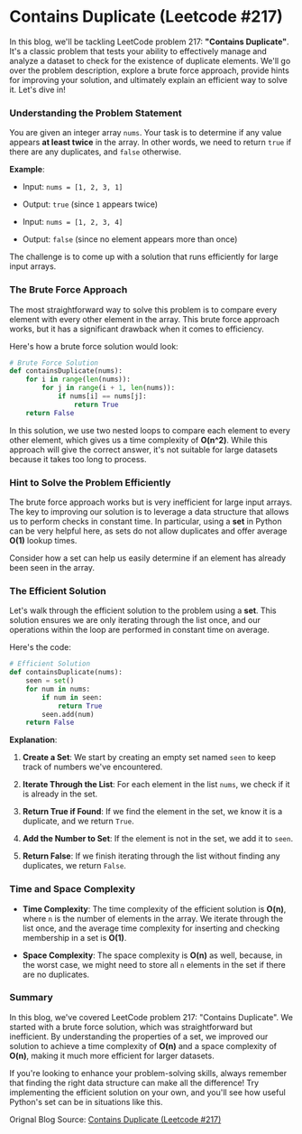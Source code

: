 # Contains Duplicate (Leetcode #217)

In this blog, we'll be tackling LeetCode problem 217: **"Contains Duplicate"**. It's a classic problem that tests your ability to effectively manage and analyze a dataset to check for the existence of duplicate elements. We'll go over the problem description, explore a brute force approach, provide hints for improving your solution, and ultimately explain an efficient way to solve it. Let's dive in!

### Understanding the Problem Statement

You are given an integer array `nums`. Your task is to determine if any value appears **at least twice** in the array. In other words, we need to return `true` if there are any duplicates, and `false` otherwise.

**Example**:

* Input: `nums = [1, 2, 3, 1]`
    
* Output: `true` (since `1` appears twice)
    
* Input: `nums = [1, 2, 3, 4]`
    
* Output: `false` (since no element appears more than once)
    

The challenge is to come up with a solution that runs efficiently for large input arrays.

### The Brute Force Approach

The most straightforward way to solve this problem is to compare every element with every other element in the array. This brute force approach works, but it has a significant drawback when it comes to efficiency.

Here's how a brute force solution would look:

```python
# Brute Force Solution
def containsDuplicate(nums):
    for i in range(len(nums)):
        for j in range(i + 1, len(nums)):
            if nums[i] == nums[j]:
                return True
    return False
```

In this solution, we use two nested loops to compare each element to every other element, which gives us a time complexity of **O(n^2)**. While this approach will give the correct answer, it's not suitable for large datasets because it takes too long to process.

### Hint to Solve the Problem Efficiently

The brute force approach works but is very inefficient for large input arrays. The key to improving our solution is to leverage a data structure that allows us to perform checks in constant time. In particular, using a **set** in Python can be very helpful here, as sets do not allow duplicates and offer average **O(1)** lookup times.

Consider how a set can help us easily determine if an element has already been seen in the array.

### The Efficient Solution

Let's walk through the efficient solution to the problem using a **set**. This solution ensures we are only iterating through the list once, and our operations within the loop are performed in constant time on average.

Here's the code:

```python
# Efficient Solution
def containsDuplicate(nums):
    seen = set()
    for num in nums:
        if num in seen:
            return True
        seen.add(num)
    return False
```

**Explanation**:

1. **Create a Set**: We start by creating an empty set named `seen` to keep track of numbers we've encountered.
    
2. **Iterate Through the List**: For each element in the list `nums`, we check if it is already in the set.
    
3. **Return True if Found**: If we find the element in the set, we know it is a duplicate, and we return `True`.
    
4. **Add the Number to Set**: If the element is not in the set, we add it to `seen`.
    
5. **Return False**: If we finish iterating through the list without finding any duplicates, we return `False`.
    

### Time and Space Complexity

* **Time Complexity**: The time complexity of the efficient solution is **O(n)**, where `n` is the number of elements in the array. We iterate through the list once, and the average time complexity for inserting and checking membership in a set is **O(1)**.
    
* **Space Complexity**: The space complexity is **O(n)** as well, because, in the worst case, we might need to store all `n` elements in the set if there are no duplicates.
    

### Summary

In this blog, we've covered LeetCode problem 217: "Contains Duplicate". We started with a brute force solution, which was straightforward but inefficient. By understanding the properties of a set, we improved our solution to achieve a time complexity of **O(n)** and a space complexity of **O(n)**, making it much more efficient for larger datasets.

If you're looking to enhance your problem-solving skills, always remember that finding the right data structure can make all the difference! Try implementing the efficient solution on your own, and you'll see how useful Python's set can be in situations like this.

Orignal Blog Source: [Contains Duplicate (Leetcode #217)](https://blog.unwiredlearning.com/contains-duplicate)

